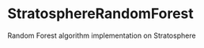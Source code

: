 StratosphereRandomForest
========================

Random Forest algorithm implementation on Stratosphere
